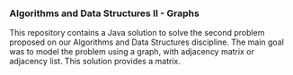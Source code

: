 ### Algorithms and Data Structures II - Graphs
This repository contains a Java solution to solve the second problem proposed on our Algorithms and Data Structures discipline.
The main goal was to model the problem using a graph, with adjacency matrix or adjacency list. This solution provides a matrix.
